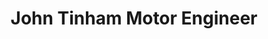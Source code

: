 ---
title: "John Tinham Motor Engineer"
url: /chelmsford/john-tinham-motor-engineer/
shop: Autowerkstatt
---